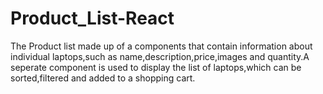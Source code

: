 # Product_List-React
The Product list made up of a components that contain information about individual laptops,such as name,description,price,images and quantity.A seperate component is used to display the list of laptops,which can be sorted,filtered and added to a shopping cart.
